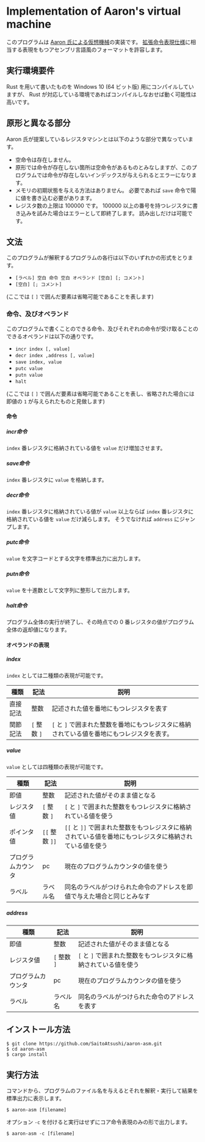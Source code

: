 # Implementation of Aaron's virtual machine

このプログラムは [Aaron 氏による仮想機械](https://takumim97.hatenablog.com/entry/2020/08/05/165606)の実装です。 [拡張命令表現仕様](https://takumim97.hatenablog.com/entry/2020/08/05/165401)に相当する表現をもつアセンブリ言語風のフォーマットを許容します。

## 実行環境要件

Rust を用いて書いたものを Windows 10 (64 ビット版) 用にコンパイルしていますが、 Rust が対応している環境であればコンパイルしなおせば動く可能性は高いです。

## 原形と異なる部分

Aaron 氏が提案しているレジスタマシンとは以下のような部分で異なっています。

- 空命令は存在しません。
- 原形では命令が存在しない箇所は空命令があるものとみなしますが、このプログラムでは命令が存在しないインデックスが与えられるとエラーになります。
- メモリの初期状態を与える方法はありません。 必要であれば `save` 命令で陽に値を書き込む必要があります。
- レジスタ数の上限は 100000 です。 100000 以上の番号を持つレジスタに書き込みを試みた場合はエラーとして即終了します。 読み出しだけは可能です。

## 文法

このプログラムが解釈するプログラムの各行は以下のいずれかの形式をとります。

- `[ラベル] 空白 命令 空白 オペランド [空白] [; コメント]`
- `[空白] [; コメント]`

(ここでは `[` `]` で囲んだ要素は省略可能であることを表します) 

### 命令、及びオペランド

このプログラムで書くことのできる命令、及びそれぞれの命令が受け取ることのできるオペランドは以下の通りです。

- `incr index [, value]`
- `decr index ,address [, value]`
- `save index, value`
- `putc value`
- `putn value`
- `halt`

(ここでは `[` `]` で囲んだ要素は省略可能であることを表し、省略された場合には即値の `1` が与えられたものと見做します)

#### 命令

##### incr命令

`index` 番レジスタに格納されている値を `value` だけ増加させます。

##### save命令

`index` 番レジスタに `value` を格納します。

##### decr命令

`index` 番レジスタに格納されている値が `value` 以上ならば `index` 番レジスタに格納されている値を `value` だけ減らします。
そうでなければ `address` にジャンプします。

##### putc命令

`value` を文字コードとする文字を標準出力に出力します。

##### putn命令

`value` を十進数として文字列に整形して出力します。

##### halt命令

プログラム全体の実行が終了し、その時点での 0 番レジスタの値がプログラム全体の返却値になります。

#### オペランドの表現

##### index

`index` としては二種類の表現が可能です。

|種類|記法|説明|
|---|---|---|
|直接記法|整数|記述された値を番地にもつレジスタを表す|
|関節記法| `[` 整数 `]` | `[` と `]` で囲まれた整数を番地にもつレジスタに格納されている値を番地にもつレジスタを表す。

##### value

`value` としては四種類の表現が可能です。

|種類|記法|説明|
|---|---|---|
|即値|整数|記述された値がそのまま値となる|
|レジスタ値| `[` 整数 `]` | `[` と `]` で囲まれた整数をもつレジスタに格納されている値を使う|
|ポインタ値| `[[` 整数 `]]` | `[[` と `]]` で囲まれた整数をもつレジスタに格納されている値を番地にもつレジスタに格納されている値を使う|
|プログラムカウンタ|pc|現在のプログラムカウンタの値を使う|
|ラベル|ラベル名|同名のラベルがつけられた命令のアドレスを即値で与えた場合と同じとみなす|

##### address

|種類|記法|説明|
|---|---|---|
|即値|整数|記述された値がそのまま値となる|
|レジスタ値| `[` 整数 `]` | `[` と `]` で囲まれた整数をもつレジスタに格納されている値を使う|
|プログラムカウンタ|pc|現在のプログラムカウンタの値を使う|
|ラベル|ラベル名|同名のラベルがつけられた命令のアドレスを表す|

## インストール方法

```console
$ git clone https://github.com/SaitoAtsushi/aaron-asm.git
$ cd aaron-asm
$ cargo install
```

## 実行方法

コマンドから、プログラムのファイル名を与えるとそれを解釈・実行して結果を標準出力に表示します。

```console
$ aaron-asm [filename]
```

オプション `-c` を付けると実行はせずにコア命令表現のみの形で出力します。

```console
$ aaron-asm -c [filename]
```
